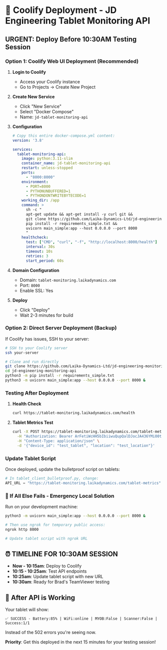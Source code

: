 # 🚀 Coolify Deployment - JD Engineering Tablet Monitoring API

## URGENT: Deploy Before 10:30AM Testing Session

### Option 1: Coolify Web UI Deployment (Recommended)

1. **Login to Coolify**
   - Access your Coolify instance
   - Go to Projects → Create New Project

2. **Create New Service**
   - Click "New Service"
   - Select "Docker Compose"
   - Name: `jd-tablet-monitoring-api`

3. **Configuration**
   ```yaml
   # Copy this entire docker-compose.yml content:
   version: '3.8'
   
   services:
     tablet-monitoring-api:
       image: python:3.11-slim
       container_name: jd-tablet-monitoring-api
       restart: unless-stopped
       ports:
         - "8000:8000"
       environment:
         - PORT=8000
         - PYTHONUNBUFFERED=1
         - PYTHONDONTWRITEBYTECODE=1
       working_dir: /app
       command: >
         sh -c "
         apt-get update && apt-get install -y curl git &&
         git clone https://github.com/Laika-Dynamics-Ltd/jd-engineering-monitoring-api.git . &&
         pip install -r requirements_simple.txt &&
         uvicorn main_simple:app --host 0.0.0.0 --port 8000
         "
       healthcheck:
         test: ["CMD", "curl", "-f", "http://localhost:8000/health"]
         interval: 30s
         timeout: 10s
         retries: 3
         start_period: 60s
   ```

4. **Domain Configuration**
   - Domain: `tablet-monitoring.laikadynamics.com`
   - Port: `8000`
   - Enable SSL: Yes

5. **Deploy**
   - Click "Deploy"
   - Wait 2-3 minutes for build

### Option 2: Direct Server Deployment (Backup)

If Coolify has issues, SSH to your server:

```bash
# SSH to your Coolify server
ssh your-server

# Clone and run directly
git clone https://github.com/Laika-Dynamics-Ltd/jd-engineering-monitoring-api.git
cd jd-engineering-monitoring-api
python3 -m pip install -r requirements_simple.txt
python3 -m uvicorn main_simple:app --host 0.0.0.0 --port 8000 &
```

### Testing After Deployment

1. **Health Check**
   ```bash
   curl https://tablet-monitoring.laikadynamics.com/health
   ```

2. **Tablet Metrics Test**
   ```bash
   curl -X POST https://tablet-monitoring.laikadynamics.com/tablet-metrics \
     -H "Authorization: Bearer ArFetiWcHH5bIbiiwuQupQalDJocJA436YMi00tCvmHZOI82Awp8qbceO681" \
     -H "Content-Type: application/json" \
     -d '{"device_id": "test_tablet", "location": "test_location"}'
   ```

### Update Tablet Script

Once deployed, update the bulletproof script on tablets:

```python
# In tablet_client_bulletproof.py, change:
API_URL = "https://tablet-monitoring.laikadynamics.com/tablet-metrics"
```

### 🚨 If All Else Fails - Emergency Local Solution

Run on your development machine:
```bash
python3 -m uvicorn main_simple:app --host 0.0.0.0 --port 8000 &

# Then use ngrok for temporary public access:
ngrok http 8000

# Update tablet script with ngrok URL
```

## ⏰ TIMELINE FOR 10:30AM SESSION

- **Now - 10:15am**: Deploy to Coolify
- **10:15 - 10:25am**: Test API endpoints
- **10:25am**: Update tablet script with new URL
- **10:30am**: Ready for Brad's TeamViewer testing

## 📱 After API is Working

Your tablet will show:
```
✅ SUCCESS - Battery:85% | WiFi:online | MYOB:False | Scanner:False | Success:1/1
```

Instead of the 502 errors you're seeing now.

**Priority**: Get this deployed in the next 15 minutes for your testing session! 